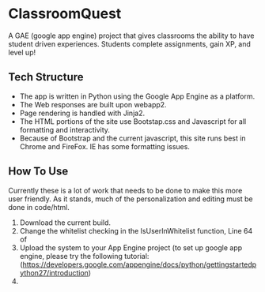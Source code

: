 ClassroomQuest
==============

A GAE (google app engine) project that gives classrooms the ability to have student driven experiences.  Students complete assignments, gain XP, and level up!

Tech Structure
---------
* The app is written in Python using the Google App Engine as a platform.  
* The Web responses are built upon webapp2.
* Page rendering is handled with Jinja2.
* The HTML portions of the site use Bootstap.css and Javascript for all formatting and interactivity.
* Because of Bootstrap and the current javascript, this site runs best in Chrome and FireFox.  IE has some formatting issues.


How To Use
----------
Currently these is a lot of work that needs to be done to make this more user friendly.  As it stands, much of the personalization and editing must be done in code/html.

1. Download the current build.
2. Change the whitelist checking in the IsUserInWhitelist function, Line 64 of 
2. Upload the system to your App Engine project (to set up google app engine, please try the following tutorial:(https://developers.google.com/appengine/docs/python/gettingstartedpython27/introduction)
3. 
